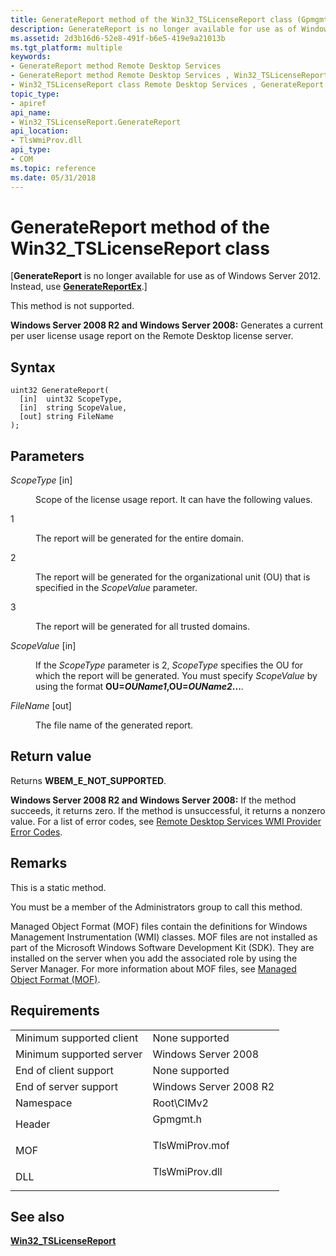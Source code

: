 ```yaml
---
title: GenerateReport method of the Win32_TSLicenseReport class (Gpmgmt.h)
description: GenerateReport is no longer available for use as of Windows Server 2012.
ms.assetid: 2d3b16d6-52e8-491f-b6e5-419e9a21013b
ms.tgt_platform: multiple
keywords:
- GenerateReport method Remote Desktop Services
- GenerateReport method Remote Desktop Services , Win32_TSLicenseReport class
- Win32_TSLicenseReport class Remote Desktop Services , GenerateReport method
topic_type:
- apiref
api_name:
- Win32_TSLicenseReport.GenerateReport
api_location:
- TlsWmiProv.dll
api_type:
- COM
ms.topic: reference
ms.date: 05/31/2018
---
```


# GenerateReport method of the Win32\_TSLicenseReport class

\[**GenerateReport** is no longer available for use as of Windows Server 2012. Instead, use [**GenerateReportEx**](generatereportex-win32-tslicensereport.md).\]

This method is not supported.

**Windows Server 2008 R2 and Windows Server 2008:** Generates a current per user license usage report on the Remote Desktop license server.

## Syntax


```mof
uint32 GenerateReport(
  [in]  uint32 ScopeType,
  [in]  string ScopeValue,
  [out] string FileName
);
```



## Parameters

<dl> <dt>

*ScopeType* \[in\]
</dt> <dd>

Scope of the license usage report. It can have the following values.

<dt>

1
</dt> <dd>

The report will be generated for the entire domain.

</dd> <dt>

2
</dt> <dd>

The report will be generated for the organizational unit (OU) that is specified in the *ScopeValue* parameter.

</dd> <dt>

3
</dt> <dd>

The report will be generated for all trusted domains.

</dd> </dl> </dd> <dt>

*ScopeValue* \[in\]
</dt> <dd>

If the *ScopeType* parameter is 2, *ScopeType* specifies the OU for which the report will be generated. You must specify *ScopeValue* by using the format **OU=***OUName1***,OU=***OUName2***...**.

</dd> <dt>

*FileName* \[out\]
</dt> <dd>

The file name of the generated report.

</dd> </dl>

## Return value

Returns **WBEM\_E\_NOT\_SUPPORTED**.

**Windows Server 2008 R2 and Windows Server 2008:** If the method succeeds, it returns zero. If the method is unsuccessful, it returns a nonzero value. For a list of error codes, see [Remote Desktop Services WMI Provider Error Codes](terminal-services-wmi-provider-error-codes.md).

## Remarks

This is a static method.

You must be a member of the Administrators group to call this method.

Managed Object Format (MOF) files contain the definitions for Windows Management Instrumentation (WMI) classes. MOF files are not installed as part of the Microsoft Windows Software Development Kit (SDK). They are installed on the server when you add the associated role by using the Server Manager. For more information about MOF files, see [Managed Object Format (MOF)](/windows/desktop/WmiSdk/managed-object-format--mof-).

## Requirements



|                                     |                                                                                           |
|-------------------------------------|-------------------------------------------------------------------------------------------|
| Minimum supported client<br/> | None supported<br/>                                                                 |
| Minimum supported server<br/> | Windows Server 2008<br/>                                                            |
| End of client support<br/>    | None supported<br/>                                                                 |
| End of server support<br/>    | Windows Server 2008 R2<br/>                                                         |
| Namespace<br/>                | Root\\CIMv2<br/>                                                                    |
| Header<br/>                   | <dl> <dt>Gpmgmt.h</dt> </dl>       |
| MOF<br/>                      | <dl> <dt>TlsWmiProv.mof</dt> </dl> |
| DLL<br/>                      | <dl> <dt>TlsWmiProv.dll</dt> </dl> |



## See also

<dl> <dt>

[**Win32\_TSLicenseReport**](win32-tslicensereport.md)
</dt> </dl>

 

